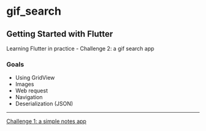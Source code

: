 # gif_search

## Getting Started with Flutter

Learning Flutter in practice - Challenge 2: a gif search app

### Goals
- Using GridView
- Images
- Web request
- Navigation
- Deserialization (JSON)
___
[Challenge 1: a simple notes app](https://github.com/luandersonn/notes-flutter)
